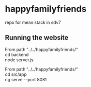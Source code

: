 # happyfamilyfriends
repo for mean stack in sdv7

## Running the website

From path "../../happyfamilyfriends/"  
cd backend  
node server.js  

From path "../../happyfamilyfriends/"  
cd src/app  
ng serve --port 8081  
